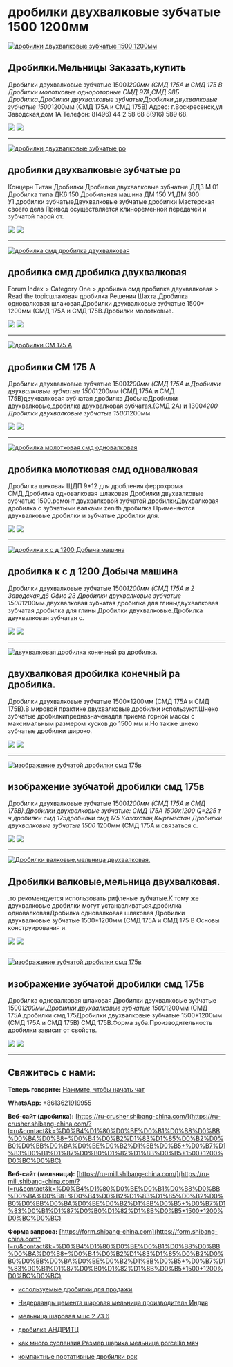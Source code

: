 # дробилки двухвалковые зубчатые 1500 1200мм

<a href="https://swt.shibang-china.com/?l=ru&img&k=%D0%B4%D1%80%D0%BE%D0%B1%D0%B8%D0%BB%D0%BA%D0%B8+%D0%B4%D0%B2%D1%83%D1%85%D0%B2%D0%B0%D0%BB%D0%BA%D0%BE%D0%B2%D1%8B%D0%B5+%D0%B7%D1%83%D0%B1%D1%87%D0%B0%D1%82%D1%8B%D0%B5+1500+1200%D0%BC%D0%BC" target="_blank">![дробилки двухвалковые зубчатые 1500 1200мм](http://static.shibang-china.com/all-800x300/1039.jpg)</a>

## Дробилки.Мельницы Заказать,купить
Дробилки двухвалковые зубчатые 1500*1200мм (СМД 175А и СМД 175 В Дробилки молотковые однороторные СМД 97А,СМД 98Б Дробилка.Дробилки двухвалковые зубчатыеДробилки двухвалковые зубчатые 1500*1200мм (СМД 175А и СМД 175В) Адрес: г.Воскресенск,ул Заводская,дом 1А Телефон: 8(496) 44 2 58 68 8(916) 589 68.


<a href="https://whatsapp.shibangsoft.com/WhatsApp.php" target="_blank" title="WhatsApp">![](http://static.shibang-china.com/icon/whatsapp.png)</a> <a href="https://swt.shibang-china.com/?l=ru&icon&k=%D0%B4%D1%80%D0%BE%D0%B1%D0%B8%D0%BB%D0%BA%D0%B8+%D0%B4%D0%B2%D1%83%D1%85%D0%B2%D0%B0%D0%BB%D0%BA%D0%BE%D0%B2%D1%8B%D0%B5+%D0%B7%D1%83%D0%B1%D1%87%D0%B0%D1%82%D1%8B%D0%B5+1500+1200%D0%BC%D0%BC" target="_blank">![](http://static.shibang-china.com/icon/chat-ru.png)</a>

---

<a href="https://swt.shibang-china.com/?l=ru&img&k=%D0%B4%D1%80%D0%BE%D0%B1%D0%B8%D0%BB%D0%BA%D0%B8+%D0%B4%D0%B2%D1%83%D1%85%D0%B2%D0%B0%D0%BB%D0%BA%D0%BE%D0%B2%D1%8B%D0%B5+%D0%B7%D1%83%D0%B1%D1%87%D0%B0%D1%82%D1%8B%D0%B5+1500+1200%D0%BC%D0%BC" target="_blank">![дробилки двухвалковые зубчатые ро](http://static.shibang-china.com/all-800x300/672.jpg)</a>

## дробилки двухвалковые зубчатые ро
Концерн Титан Дробилки Дробилки двухвалковые зубчатые ДДЗ М.01 Дробилка типа ДК6 150 Дробильная машина ДМ 150 У1,ДМ 300 У1.дробилки зубчатыеДвухвалковые зубчатые дробилки Мастерская своего дела Привод осуществляется клиноременной передачей и зубчатой парой от.


<a href="https://whatsapp.shibangsoft.com/WhatsApp.php" target="_blank" title="WhatsApp">![](http://static.shibang-china.com/icon/whatsapp.png)</a> <a href="https://swt.shibang-china.com/?l=ru&icon&k=%D0%B4%D1%80%D0%BE%D0%B1%D0%B8%D0%BB%D0%BA%D0%B8+%D0%B4%D0%B2%D1%83%D1%85%D0%B2%D0%B0%D0%BB%D0%BA%D0%BE%D0%B2%D1%8B%D0%B5+%D0%B7%D1%83%D0%B1%D1%87%D0%B0%D1%82%D1%8B%D0%B5+1500+1200%D0%BC%D0%BC" target="_blank">![](http://static.shibang-china.com/icon/chat-ru.png)</a>

---

<a href="https://swt.shibang-china.com/?l=ru&img&k=%D0%B4%D1%80%D0%BE%D0%B1%D0%B8%D0%BB%D0%BA%D0%B8+%D0%B4%D0%B2%D1%83%D1%85%D0%B2%D0%B0%D0%BB%D0%BA%D0%BE%D0%B2%D1%8B%D0%B5+%D0%B7%D1%83%D0%B1%D1%87%D0%B0%D1%82%D1%8B%D0%B5+1500+1200%D0%BC%D0%BC" target="_blank">![дробилка смд дробилка двухвалковая](http://static.shibang-china.com/all-800x300/1123.jpg)</a>

## дробилка смд дробилка двухвалковая
Forum Index > Category One > дробилка смд дробилка двухвалковая > Read the topicшлаковая дробилка Решения Шахта.Дробилка одновалковая шлаковая.Дробилки двухвалковые зубчатые 1500* 1200мм (СМД 175А и СМД 175В.Дробилки молотковые.


<a href="https://whatsapp.shibangsoft.com/WhatsApp.php" target="_blank" title="WhatsApp">![](http://static.shibang-china.com/icon/whatsapp.png)</a> <a href="https://swt.shibang-china.com/?l=ru&icon&k=%D0%B4%D1%80%D0%BE%D0%B1%D0%B8%D0%BB%D0%BA%D0%B8+%D0%B4%D0%B2%D1%83%D1%85%D0%B2%D0%B0%D0%BB%D0%BA%D0%BE%D0%B2%D1%8B%D0%B5+%D0%B7%D1%83%D0%B1%D1%87%D0%B0%D1%82%D1%8B%D0%B5+1500+1200%D0%BC%D0%BC" target="_blank">![](http://static.shibang-china.com/icon/chat-ru.png)</a>

---

<a href="https://swt.shibang-china.com/?l=ru&img&k=%D0%B4%D1%80%D0%BE%D0%B1%D0%B8%D0%BB%D0%BA%D0%B8+%D0%B4%D0%B2%D1%83%D1%85%D0%B2%D0%B0%D0%BB%D0%BA%D0%BE%D0%B2%D1%8B%D0%B5+%D0%B7%D1%83%D0%B1%D1%87%D0%B0%D1%82%D1%8B%D0%B5+1500+1200%D0%BC%D0%BC" target="_blank">![дробилки СМ 175 А](http://static.shibang-china.com/all-800x300/669.jpg)</a>

## дробилки СМ 175 А
Дробилки двухвалковые зубчатые 1500*1200мм (СМД 175А и.Дробилки двухвалковые зубчатые 1500*1200мм (СМД 175А и СМД 175В)двухвалковая зубчатая дробилка ДобычаДробилки двухвалковые,дробилка двухвалковая зубчатая.(СМД 2А) и 1300*4200 Дробилки двухвалковые зубчатые 1500*1200мм.


<a href="https://whatsapp.shibangsoft.com/WhatsApp.php" target="_blank" title="WhatsApp">![](http://static.shibang-china.com/icon/whatsapp.png)</a> <a href="https://swt.shibang-china.com/?l=ru&icon&k=%D0%B4%D1%80%D0%BE%D0%B1%D0%B8%D0%BB%D0%BA%D0%B8+%D0%B4%D0%B2%D1%83%D1%85%D0%B2%D0%B0%D0%BB%D0%BA%D0%BE%D0%B2%D1%8B%D0%B5+%D0%B7%D1%83%D0%B1%D1%87%D0%B0%D1%82%D1%8B%D0%B5+1500+1200%D0%BC%D0%BC" target="_blank">![](http://static.shibang-china.com/icon/chat-ru.png)</a>

---

<a href="https://swt.shibang-china.com/?l=ru&img&k=%D0%B4%D1%80%D0%BE%D0%B1%D0%B8%D0%BB%D0%BA%D0%B8+%D0%B4%D0%B2%D1%83%D1%85%D0%B2%D0%B0%D0%BB%D0%BA%D0%BE%D0%B2%D1%8B%D0%B5+%D0%B7%D1%83%D0%B1%D1%87%D0%B0%D1%82%D1%8B%D0%B5+1500+1200%D0%BC%D0%BC" target="_blank">![дробилка молотковая смд одновалковая](http://static.shibang-china.com/all-800x300/999.jpg)</a>

## дробилка молотковая смд одновалковая
Дробилка щековая ЩДП 9*12 для дробления феррохрома СМД,Дробилка одновалковая шлаковая Дробилки двухвалковые зубчатые 1500.ремонт двухвалковой зубчатой дробилкиДвухвалковая дробилка с зубчатыми валками zenith дробилка Применяются двухвалковые дробилки и зубчатые дробилки для.


<a href="https://whatsapp.shibangsoft.com/WhatsApp.php" target="_blank" title="WhatsApp">![](http://static.shibang-china.com/icon/whatsapp.png)</a> <a href="https://swt.shibang-china.com/?l=ru&icon&k=%D0%B4%D1%80%D0%BE%D0%B1%D0%B8%D0%BB%D0%BA%D0%B8+%D0%B4%D0%B2%D1%83%D1%85%D0%B2%D0%B0%D0%BB%D0%BA%D0%BE%D0%B2%D1%8B%D0%B5+%D0%B7%D1%83%D0%B1%D1%87%D0%B0%D1%82%D1%8B%D0%B5+1500+1200%D0%BC%D0%BC" target="_blank">![](http://static.shibang-china.com/icon/chat-ru.png)</a>

---

<a href="https://swt.shibang-china.com/?l=ru&img&k=%D0%B4%D1%80%D0%BE%D0%B1%D0%B8%D0%BB%D0%BA%D0%B8+%D0%B4%D0%B2%D1%83%D1%85%D0%B2%D0%B0%D0%BB%D0%BA%D0%BE%D0%B2%D1%8B%D0%B5+%D0%B7%D1%83%D0%B1%D1%87%D0%B0%D1%82%D1%8B%D0%B5+1500+1200%D0%BC%D0%BC" target="_blank">![дробилка к с д 1200 Добыча машина](http://static.shibang-china.com/all-800x300/1039.jpg)</a>

## дробилка к с д 1200 Добыча машина
Дробилки двухвалковые зубчатые 1500*1200мм (СМД 175А и 2 Заводская,д6 Офис 23 Дробилки двухвалковые зубчатые 1500*1200мм.двухвалковая зубчатая дробилка для глиныдвухвалковая зубчатая дробилка для глины Дробилки двухвалковые.Дробилка двухвалковая зубчатая с.


<a href="https://whatsapp.shibangsoft.com/WhatsApp.php" target="_blank" title="WhatsApp">![](http://static.shibang-china.com/icon/whatsapp.png)</a> <a href="https://swt.shibang-china.com/?l=ru&icon&k=%D0%B4%D1%80%D0%BE%D0%B1%D0%B8%D0%BB%D0%BA%D0%B8+%D0%B4%D0%B2%D1%83%D1%85%D0%B2%D0%B0%D0%BB%D0%BA%D0%BE%D0%B2%D1%8B%D0%B5+%D0%B7%D1%83%D0%B1%D1%87%D0%B0%D1%82%D1%8B%D0%B5+1500+1200%D0%BC%D0%BC" target="_blank">![](http://static.shibang-china.com/icon/chat-ru.png)</a>

---

<a href="https://swt.shibang-china.com/?l=ru&img&k=%D0%B4%D1%80%D0%BE%D0%B1%D0%B8%D0%BB%D0%BA%D0%B8+%D0%B4%D0%B2%D1%83%D1%85%D0%B2%D0%B0%D0%BB%D0%BA%D0%BE%D0%B2%D1%8B%D0%B5+%D0%B7%D1%83%D0%B1%D1%87%D0%B0%D1%82%D1%8B%D0%B5+1500+1200%D0%BC%D0%BC" target="_blank">![двухвалковая дробилка конечный ра дробилка.](http://static.shibang-china.com/all-800x300/245.jpg)</a>

## двухвалковая дробилка конечный ра дробилка.
Дробилки двухвалковые зубчатые 1500*1200мм (СМД 175А и СМД 175В).В мировой практике двухвалковые дробилки используют.Шнеко зубчатые дробилкипредназначенадля приема горной массы с максимальным размером кусков до 1500 мм и.Но также шнеко зубчатые дробилки широко.


<a href="https://whatsapp.shibangsoft.com/WhatsApp.php" target="_blank" title="WhatsApp">![](http://static.shibang-china.com/icon/whatsapp.png)</a> <a href="https://swt.shibang-china.com/?l=ru&icon&k=%D0%B4%D1%80%D0%BE%D0%B1%D0%B8%D0%BB%D0%BA%D0%B8+%D0%B4%D0%B2%D1%83%D1%85%D0%B2%D0%B0%D0%BB%D0%BA%D0%BE%D0%B2%D1%8B%D0%B5+%D0%B7%D1%83%D0%B1%D1%87%D0%B0%D1%82%D1%8B%D0%B5+1500+1200%D0%BC%D0%BC" target="_blank">![](http://static.shibang-china.com/icon/chat-ru.png)</a>

---

<a href="https://swt.shibang-china.com/?l=ru&img&k=%D0%B4%D1%80%D0%BE%D0%B1%D0%B8%D0%BB%D0%BA%D0%B8+%D0%B4%D0%B2%D1%83%D1%85%D0%B2%D0%B0%D0%BB%D0%BA%D0%BE%D0%B2%D1%8B%D0%B5+%D0%B7%D1%83%D0%B1%D1%87%D0%B0%D1%82%D1%8B%D0%B5+1500+1200%D0%BC%D0%BC" target="_blank">![изображение зубчатой дробилки смд 175в](http://static.shibang-china.com/all-800x300/1180.jpg)</a>

## изображение зубчатой дробилки смд 175в
Дробилки двухвалковые зубчатые 1500*1200мм (СМД 175А и СМД 175В).Дробилки двухвалковые зубчатые: СМД 175А 1500х1200 Q=225 т ч.дробилки смд 175дробилки смд 175 Казахстан,Кыргызстан Дробилки двухвалковые зубчатые 1500* 1200мм (СМД 175А и связаться с.


<a href="https://whatsapp.shibangsoft.com/WhatsApp.php" target="_blank" title="WhatsApp">![](http://static.shibang-china.com/icon/whatsapp.png)</a> <a href="https://swt.shibang-china.com/?l=ru&icon&k=%D0%B4%D1%80%D0%BE%D0%B1%D0%B8%D0%BB%D0%BA%D0%B8+%D0%B4%D0%B2%D1%83%D1%85%D0%B2%D0%B0%D0%BB%D0%BA%D0%BE%D0%B2%D1%8B%D0%B5+%D0%B7%D1%83%D0%B1%D1%87%D0%B0%D1%82%D1%8B%D0%B5+1500+1200%D0%BC%D0%BC" target="_blank">![](http://static.shibang-china.com/icon/chat-ru.png)</a>

---

<a href="https://swt.shibang-china.com/?l=ru&img&k=%D0%B4%D1%80%D0%BE%D0%B1%D0%B8%D0%BB%D0%BA%D0%B8+%D0%B4%D0%B2%D1%83%D1%85%D0%B2%D0%B0%D0%BB%D0%BA%D0%BE%D0%B2%D1%8B%D0%B5+%D0%B7%D1%83%D0%B1%D1%87%D0%B0%D1%82%D1%8B%D0%B5+1500+1200%D0%BC%D0%BC" target="_blank">![Дробилки валковые,мельница двухвалковая.](http://static.shibang-china.com/all-800x300/125.jpg)</a>

## Дробилки валковые,мельница двухвалковая.
.то рекомендуется использовать рифленые зубчатые.К тому же двухвалковые дробилки могут устанавливаться.дробилка одновалковаяДробилка одновалковая шлаковая Дробилки двухвалковые зубчатые 1500*1200мм (СМД 175А и СМД 175 В Основы конструирования и.


<a href="https://whatsapp.shibangsoft.com/WhatsApp.php" target="_blank" title="WhatsApp">![](http://static.shibang-china.com/icon/whatsapp.png)</a> <a href="https://swt.shibang-china.com/?l=ru&icon&k=%D0%B4%D1%80%D0%BE%D0%B1%D0%B8%D0%BB%D0%BA%D0%B8+%D0%B4%D0%B2%D1%83%D1%85%D0%B2%D0%B0%D0%BB%D0%BA%D0%BE%D0%B2%D1%8B%D0%B5+%D0%B7%D1%83%D0%B1%D1%87%D0%B0%D1%82%D1%8B%D0%B5+1500+1200%D0%BC%D0%BC" target="_blank">![](http://static.shibang-china.com/icon/chat-ru.png)</a>

---

<a href="https://swt.shibang-china.com/?l=ru&img&k=%D0%B4%D1%80%D0%BE%D0%B1%D0%B8%D0%BB%D0%BA%D0%B8+%D0%B4%D0%B2%D1%83%D1%85%D0%B2%D0%B0%D0%BB%D0%BA%D0%BE%D0%B2%D1%8B%D0%B5+%D0%B7%D1%83%D0%B1%D1%87%D0%B0%D1%82%D1%8B%D0%B5+1500+1200%D0%BC%D0%BC" target="_blank">![изображение зубчатой дробилки смд 175в](http://static.shibang-china.com/all-800x300/818.jpg)</a>

## изображение зубчатой дробилки смд 175в
Дробилка одновалковая шлаковая Дробилки двухвалковые зубчатые 1500*1200мм.Дробилки двухвалковые зубчатые 1500*1200мм (СМД 175А.дробилки смд 175Дробилки двухвалковые зубчатые 1500*1200мм (СМД 175А и СМД 175В) СМД 175В.Форма зуба.Производительность дробилки зависит от свойств.


<a href="https://whatsapp.shibangsoft.com/WhatsApp.php" target="_blank" title="WhatsApp">![](http://static.shibang-china.com/icon/whatsapp.png)</a> <a href="https://swt.shibang-china.com/?l=ru&icon&k=%D0%B4%D1%80%D0%BE%D0%B1%D0%B8%D0%BB%D0%BA%D0%B8+%D0%B4%D0%B2%D1%83%D1%85%D0%B2%D0%B0%D0%BB%D0%BA%D0%BE%D0%B2%D1%8B%D0%B5+%D0%B7%D1%83%D0%B1%D1%87%D0%B0%D1%82%D1%8B%D0%B5+1500+1200%D0%BC%D0%BC" target="_blank">![](http://static.shibang-china.com/icon/chat-ru.png)</a>

---
## Свяжитесь с нами:

**Теперь говорите:** [Нажмите, чтобы начать чат](https://swt.shibang-china.com?l=ru&contact&k=%D0%B4%D1%80%D0%BE%D0%B1%D0%B8%D0%BB%D0%BA%D0%B8+%D0%B4%D0%B2%D1%83%D1%85%D0%B2%D0%B0%D0%BB%D0%BA%D0%BE%D0%B2%D1%8B%D0%B5+%D0%B7%D1%83%D0%B1%D1%87%D0%B0%D1%82%D1%8B%D0%B5+1500+1200%D0%BC%D0%BC)

**WhatsApp:**  [+8613621919955](https://whatsapp.shibangsoft.com/WhatsApp.php)

**Веб-сайт (дробилка):** [https://ru-crusher.shibang-china.com/](https://ru-crusher.shibang-china.com/?l=ru&contact&k=%D0%B4%D1%80%D0%BE%D0%B1%D0%B8%D0%BB%D0%BA%D0%B8+%D0%B4%D0%B2%D1%83%D1%85%D0%B2%D0%B0%D0%BB%D0%BA%D0%BE%D0%B2%D1%8B%D0%B5+%D0%B7%D1%83%D0%B1%D1%87%D0%B0%D1%82%D1%8B%D0%B5+1500+1200%D0%BC%D0%BC)

**Веб-сайт (мельница):** [https://ru-mill.shibang-china.com/](https://ru-mill.shibang-china.com/?l=ru&contact&k=%D0%B4%D1%80%D0%BE%D0%B1%D0%B8%D0%BB%D0%BA%D0%B8+%D0%B4%D0%B2%D1%83%D1%85%D0%B2%D0%B0%D0%BB%D0%BA%D0%BE%D0%B2%D1%8B%D0%B5+%D0%B7%D1%83%D0%B1%D1%87%D0%B0%D1%82%D1%8B%D0%B5+1500+1200%D0%BC%D0%BC)

**Форма запроса:** [https://form.shibang-china.com](https://form.shibang-china.com?l=ru&contact&k=%D0%B4%D1%80%D0%BE%D0%B1%D0%B8%D0%BB%D0%BA%D0%B8+%D0%B4%D0%B2%D1%83%D1%85%D0%B2%D0%B0%D0%BB%D0%BA%D0%BE%D0%B2%D1%8B%D0%B5+%D0%B7%D1%83%D0%B1%D1%87%D0%B0%D1%82%D1%8B%D0%B5+1500+1200%D0%BC%D0%BC)

* [используемые дробилки для продажи](../105/%D0%B8%D1%81%D0%BF%D0%BE%D0%BB%D1%8C%D0%B7%D1%83%D0%B5%D0%BC%D1%8B%D0%B5%20%D0%B4%D1%80%D0%BE%D0%B1%D0%B8%D0%BB%D0%BA%D0%B8%20%D0%B4%D0%BB%D1%8F%20%D0%BF%D1%80%D0%BE%D0%B4%D0%B0%D0%B6%D0%B8.md)

* [Нидерланды цемента шаровая мельница производитель Индия](../104/%D0%9D%D0%B8%D0%B4%D0%B5%D1%80%D0%BB%D0%B0%D0%BD%D0%B4%D1%8B%20%D1%86%D0%B5%D0%BC%D0%B5%D0%BD%D1%82%D0%B0%20%D1%88%D0%B0%D1%80%D0%BE%D0%B2%D0%B0%D1%8F%20%D0%BC%D0%B5%D0%BB%D1%8C%D0%BD%D0%B8%D1%86%D0%B0%20%D0%BF%D1%80%D0%BE%D0%B8%D0%B7%D0%B2%D0%BE%D0%B4%D0%B8%D1%82%D0%B5%D0%BB%D1%8C%20%D0%98%D0%BD%D0%B4%D0%B8%D1%8F.md)

* [мельница шаровая мшс 2 73 6](../93/%D0%BC%D0%B5%D0%BB%D1%8C%D0%BD%D0%B8%D1%86%D0%B0%20%D1%88%D0%B0%D1%80%D0%BE%D0%B2%D0%B0%D1%8F%20%D0%BC%D1%88%D1%81%202%2073%206.md)

* [дробилка АНДРИТЦ](../91/%D0%B4%D1%80%D0%BE%D0%B1%D0%B8%D0%BB%D0%BA%D0%B0%20%D0%90%D0%9D%D0%94%D0%A0%D0%98%D0%A2%D0%A6.md)

* [как много суспензия Размер шарика мельница porcellin мяч](../104/%D0%BA%D0%B0%D0%BA%20%D0%BC%D0%BD%D0%BE%D0%B3%D0%BE%20%D1%81%D1%83%D1%81%D0%BF%D0%B5%D0%BD%D0%B7%D0%B8%D1%8F%20%D0%A0%D0%B0%D0%B7%D0%BC%D0%B5%D1%80%20%D1%88%D0%B0%D1%80%D0%B8%D0%BA%D0%B0%20%D0%BC%D0%B5%D0%BB%D1%8C%D0%BD%D0%B8%D1%86%D0%B0%20porcellin%20%D0%BC%D1%8F%D1%87.md)

* [компактные портативные дробилки рок](../94/%D0%BA%D0%BE%D0%BC%D0%BF%D0%B0%D0%BA%D1%82%D0%BD%D1%8B%D0%B5%20%D0%BF%D0%BE%D1%80%D1%82%D0%B0%D1%82%D0%B8%D0%B2%D0%BD%D1%8B%D0%B5%20%D0%B4%D1%80%D0%BE%D0%B1%D0%B8%D0%BB%D0%BA%D0%B8%20%D1%80%D0%BE%D0%BA.md)